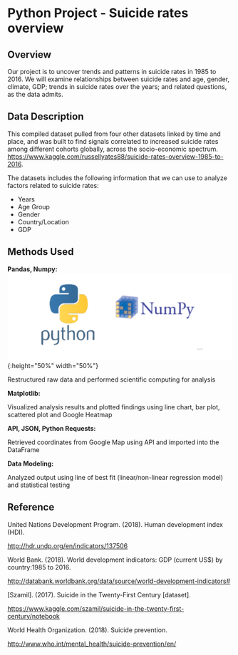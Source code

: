 # Python Project - Suicide rates overview

## Overview

Our project is to uncover trends and patterns in suicide rates in 1985 to 2016. We
will examine relationships between suicide rates and age, gender, climate, GDP;
trends in suicide rates over the years; and related questions, as the data admits.

## Data Description

This compiled dataset pulled from four other datasets linked by time and place, and
was built to find signals correlated to increased suicide rates among different
cohorts globally, across the socio-economic spectrum.
https://www.kaggle.com/russellyates88/suicide-rates-overview-1985-to-2016.

The datasets includes the following information that we can use to analyze factors
related to suicide rates:

- Years 
- Age Group 
- Gender 
- Country/Location 
- GDP 

## Methods Used

**Pandas, Numpy:**
![pandas logo](Images/Python-NumPy-14.png){:height="50%" width="50%"}

Restructured raw data and performed scientific computing for analysis

**Matplotlib:**

Visualized analysis results and plotted findings using line chart, bar plot, scattered
plot and Google Heatmap

**API, JSON, Python Requests:**

Retrieved coordinates from Google Map using API and imported into the DataFrame

**Data Modeling:**

Analyzed output using line of best fit (linear/non-linear regression model) and
statistical testing


## Reference

United Nations Development Program. (2018). Human development index (HDI).

http://hdr.undp.org/en/indicators/137506

World Bank. (2018). World development indicators: GDP (current US$) by
country:1985 to 2016.

http://databank.worldbank.org/data/source/world-development-indicators#

[Szamil]. (2017). Suicide in the Twenty-First Century [dataset].

https://www.kaggle.com/szamil/suicide-in-the-twenty-first-century/notebook

World Health Organization. (2018). Suicide prevention.

http://www.who.int/mental_health/suicide-prevention/en/

